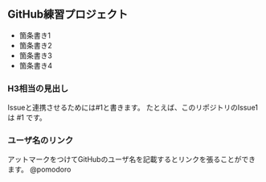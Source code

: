 ## GitHub練習プロジェクト

- 箇条書き1
- 箇条書き2
- 箇条書き3
- 箇条書き4

### H3相当の見出し

Issueと連携させるためには#1と書きます。
たとえば、このリポジトリのIssue1は #1 です。

### ユーザ名のリンク

アットマークをつけてGitHubのユーザ名を記載するとリンクを張ることができます。
@pomodoro
